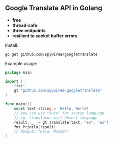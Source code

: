 ## Google Translate API in Golang

 - **free**
 - **thread-safe**
 - **three endpoints**
 - **resilient to socket buffer errors**

Install:
```
go get github.com/spywiree/googletranslate
```

Example usage:
```go
package main

import (
    "fmt"
    gt "github.com/spywiree/googletranslate"
)

func main(){
    const text string = `Hello, World!`
    // you can use "auto" for source language
    // so, translator will detect language
    result, _ := gt.Translate(text, "en", "es")
    fmt.Println(result)
    // Output: "Hola, Mundo!"
}
```
